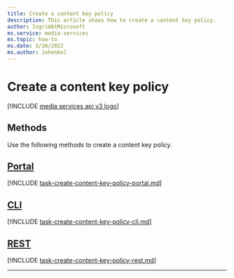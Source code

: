 ```yaml
---
title: Create a content key policy
description: This article shows how to create a content key policy.
author: IngridAtMicrosoft
ms.service: media-services
ms.topic: how-to
ms.date: 3/16/2022
ms.author: inhenkel
---
```


# Create a content key policy

[!INCLUDE [media services api v3 logo](./includes/v3-hr.md)]

## Methods

Use the following methods to create a content key policy.

## [Portal](#tab/portal/)

[!INCLUDE [task-create-content-key-policy-portal.md](includes/task-create-content-key-policy-portal.md)]

## [CLI](#tab/cli/)

[!INCLUDE [task-create-content-key-policy-cli.md](includes/task-create-content-key-policy-cli.md)]

## [REST](#tab/rest/)

[!INCLUDE [task-create-content-key-policy-rest.md](includes/task-create-content-key-policy-rest.md)]

---
